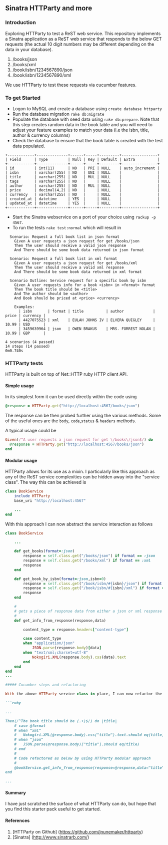 ## Sinatra HTTParty and more

### Introduction

Exploring HTTParty to test a ReST web service. This repository implements a Sinatra application as a ReST web service that responds to the below GET requests (the actual 10 digit numbers may be different depending on the data in your database).

1. /books/json
2. /books/xml
3. /book/isbn/1234567890/json
4. /book/isbn/1234567890/xml

We use HTTParty to test these requests via cucumber features.

### To get Started

* Logon to MySQL and create a database using `create database httparty`
* Run the database migration `rake db:migrate`
* Populate the database with seed data using `rake db:prepare`. Note that this step creates random data in the
  book table and you will need to adjust your feature examples to match your data (i.e the isbn, title, author & currency columns)
* Check the database to ensure that the book table is created with the test data populated.

```
+------------+--------------+------+-----+---------+----------------+
| Field      | Type         | Null | Key | Default | Extra          |
+------------+--------------+------+-----+---------+----------------+
| id         | int(11)      | NO   | PRI | NULL    | auto_increment |
| isbn       | varchar(255) | NO   | UNI | NULL    |                |
| title      | varchar(255) | NO   | MUL | NULL    |                |
| tags       | varchar(255) | NO   |     | NULL    |                |
| author     | varchar(255) | NO   | MUL | NULL    |                |
| price      | decimal(4,2) | NO   |     | NULL    |                |
| currency   | varchar(255) | NO   |     | NULL    |                |
| created_at | datetime     | YES  |     | NULL    |                |
| updated_at | datetime     | YES  |     | NULL    |                |
+------------+--------------+------+-----+---------+----------------+
```

* Start the Sinatra webservice on a port of your choice using `rackup -p 4567`.
* To run the tests `rake test:normal` which will result in

```
  Scenario: Request a full book list in json format
    Given A user requests a json request for get /books/json
    Then The user should receive a valid json response
    And There should be some book data returned in json format

  Scenario: Request a full book list in xml format
    Given A user requests a json request for get /books/xml
    Then The user should receive a valid xml response
    And There should be some book data returned in xml format

  Scenario Outline: Service request for a specific book by isbn
    Given A user requests info for a book <isbn> in <format> format
    Then The book title should be <title>
    And The author should be <author>
    And Book should be priced at <price> <currency>

    Examples:
      | isbn       | format | title          | author             | price | currency |
      | 4427075523 | xml    | EULAH JOHNS IV | ELVERA QUIGLEY     | 10.99 | USD      |
      | 3459639964 | json   | OWEN BRAKUS    | MRS. FORREST NOLAN | 10.99 | GBP      |

4 scenarios (4 passed)
14 steps (14 passed)
0m0.740s
```

### HTTParty tests

HTTParty is built on top of Net::HTTP ruby HTTP client API.

#### Simple usage

In its simplest form it can be used directly within the code using  
```ruby
@response = HTTParty.get("http://localhost:4567/books/json")
```
The response can be then probed further using the various methods. Some of the useful ones are the
`body`, `code`,`status` & `headers` methods.

A typical usage could be
```ruby
Given(/^A user requests a json request for get \/books\/json$/) do 
  @response = HTTParty.get("http://localhost:4567/books/json")
end
```

#### Modular usage
HTTParty allows for its use as a mixin. I particularly like this approach as any of the ReST service
complexities can be hidden away into the "service class". The way this can be achieved is

```ruby
class BookService
	include HTTParty
	base_uri "http://localhost:4567"

	...
end	
```

With this approach I can now abstract the service interaction as follows

```ruby
class BookService

	...

	def get_books(format=:json)
		response = self.class.get("/books/json") if format == :json
		response = self.class.get("/books/xml") if format == :xml
		response
	end

	def get_book_by_isbn(format=:json,isbn=0)
		response = self.class.get("/book/isbn/#{isbn}/json") if format == :json
		response = self.class.get("/book/isbn/#{isbn}/xml") if format == :xml
		response
	end

	#
	# gets a piece of response data from either a json or xml response for a book
	#
	def get_info_from_response(response,data)

		content_type = response.headers["content-type"]

		case content_type
		when "application/json"
			JSON.parse(response.body)[data]
		when "text/xml;charset=utf-8"
			Nokogiri.XML(response.body).css(data).text
		end
	end
end
...

##### Cucumber steps and refactoring

With the above HTTParty service class in place, I can now refactor the cucumber step as shown below

```ruby

...

Then(/^The book title should be (.+)$/) do |title|
	# case @format
	# when "xml"
    # 	Nokogiri.XML(@response.body).css("title").text.should eq(title)
    # when "json"
    # 	JSON.parse(@response.body)["title"].should eq(title)
    # end
    #
    # Code refactored as below by using HTTParty modular approach
    #
 	@bookService.get_info_from_response(response=@response,data="title").should eq(title)
end

...

```

#### Summary

I have just scratched the surface of what HTTParty can do, but hope that you find this starter pack useful to get started.

#### References

1. [HTTParty on Github] (https://github.com/jnunemaker/httparty)
2. [Sinatra] (http://www.sinatrarb.com/)
